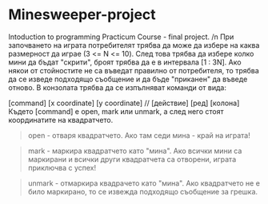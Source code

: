 # Minesweeper-project
Intoduction to programming Practicum Course - final project. /n
При започването на играта потребителят трябва да може да избере на каква размерност да играе (3 <= N <= 10). След това трябва да избере колко мини да бъдат "скрити", броят трябва да е в интервала [1 : 3N]. 
Ако някои от стойностите не са въведат правилно от потребителя, то трябва да се изведе подходящо съобщение и да бъде "приканен" да въведе отново.
В конзолата трябва да се изпълняват команди от вида:

 [command] [x coordinate] [y coordinate] // [действие] [ред] [колона]
Където [command] е open, mark или unmark, а след него стоят координатите на квадратчето.

>open - отваря квадратчето. Ако там седи мина - край на играта!

>mark - маркира квадратчето като "мина". Ако всички мини са маркирани и всички други квадратчета са отворени, играта приключва с успех!

>unmark - отмаркира квадрачето като "мина". Ако квадратчето не е било маркирано, то се извежда подходящо съобщение за грешка.
